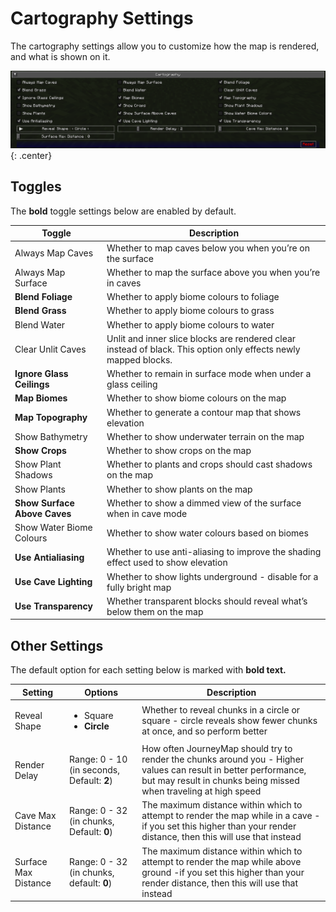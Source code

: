 # **Cartography Settings**

The cartography settings allow you to customize how the map is rendered, and what is shown on it.

![Cartography-Settings](../../img/settings/client/cartography.png){: .center}

## **Toggles**

The **bold** toggle settings below are enabled by default.

| Toggle                       | Description                                                                                                     |
|------------------------------|-----------------------------------------------------------------------------------------------------------------|
| Always Map Caves             | Whether to map caves below you when you’re on the surface                                                       |
| Always Map Surface           | Whether to map the surface above you when you’re in caves                                                       |
| **Blend Foliage**            | Whether to apply biome colours to foliage                                                                       |
| **Blend Grass**              | Whether to apply biome colours to grass                                                                         |
| Blend Water                  | Whether to apply biome colours to water                                                                         |
| Clear Unlit Caves            | Unlit and inner slice blocks are rendered clear instead of black. This option only effects newly mapped blocks. |
| **Ignore Glass Ceilings**    | Whether to remain in surface mode when under a glass ceiling                                                    |
| **Map Biomes**               | Whether to show biome colours on the map                                                                        |
| **Map Topography**           | Whether to generate a contour map that shows elevation                                                          |
| Show Bathymetry              | Whether to show underwater terrain on the map                                                                   |
| **Show Crops**               | Whether to show crops on the map                                                                                |
| Show Plant Shadows           | Whether to plants and crops should cast shadows on the map                                                      |
| Show Plants                  | Whether to show plants on the map                                                                               |
| **Show Surface Above Caves** | Whether to show a dimmed view of the surface when in cave mode                                                  |
| Show Water Biome Colours     | Whether to show water colours based on biomes                                                                   |
| **Use Antialiasing**         | Whether to use anti-aliasing to improve the shading effect used to show elevation                               |
| **Use Cave Lighting**        | Whether to show lights underground - disable for a fully bright map                                             |
| **Use Transparency**         | Whether transparent blocks should reveal what’s below them on the map                                           |

## **Other Settings**

The default option for each setting below is marked with **bold text.**

| Setting              | Options                                     | Description                                                                                                                                                                           |
|----------------------|---------------------------------------------|---------------------------------------------------------------------------------------------------------------------------------------------------------------------------------------|
| Reveal Shape         | <ul><li>Square</li><li>**Circle**</li></ul> | Whether to reveal chunks in a circle or square - circle reveals show fewer chunks at once, and so perform better                                                                      |
| Render Delay         | Range: 0 - 10 (in seconds, Default: **2**)  | How often JourneyMap should try to render the chunks around you - Higher values can result in better performance, but may result in chunks being missed when traveling at high speed |
| Cave Max Distance    | Range: 0 - 32 (in chunks, Default: **0**)   | The maximum distance within which to attempt to render the map while in a cave - if you set this higher than your render distance, then this will use that instead                    |
| Surface Max Distance | Range: 0 - 32 (in chunks, default: **0**)   | The maximum distance within which to attempt to render the map while above ground -if you set this higher than your render distance, then this will use that instead                  |
